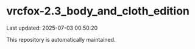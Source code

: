 # vrcfox-2.3_body_and_cloth_edition

Last updated: 2025-07-03 00:50:20

This repository is automatically maintained.
